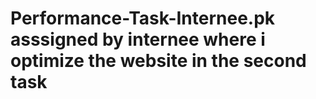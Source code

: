 # Performance-Task-Internee.pk asssigned by internee where i optimize the website in the second task 
